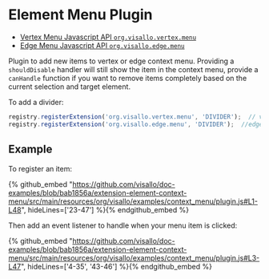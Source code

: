 Element Menu Plugin
===================
* [Vertex Menu Javascript API `org.visallo.vertex.menu`](../../../javascript/org.visallo.vertex.menu.html)
* [Edge Menu Javascript API `org.visallo.edge.menu`](../../../javascript/org.visallo.edge.menu.html)

Plugin to add new items to vertex or edge context menu. Providing a `shouldDisable` handler will still show the
item in the context menu, provide a `canHandle` function if you want to remove items completely based
on the current selection and target element.

To add a divider:

```js
registry.registerExtension('org.visallo.vertex.menu', 'DIVIDER');  // vertex menu
registry.registerExtension('org.visallo.edge.menu', 'DIVIDER');  //edge menu
```

## Example

To register an item:

{% github_embed "https://github.com/visallo/doc-examples/blob/bab1856a/extension-element-context-menu/src/main/resources/org/visallo/examples/context_menu/plugin.js#L1-L48", hideLines=['23-47'] %}{% endgithub_embed %}

Then add an event listener to handle when your menu item is clicked:

{% github_embed "https://github.com/visallo/doc-examples/blob/bab1856a/extension-element-context-menu/src/main/resources/org/visallo/examples/context_menu/plugin.js#L3-L47", hideLines=['4-35', '43-46'] %}{% endgithub_embed %}
